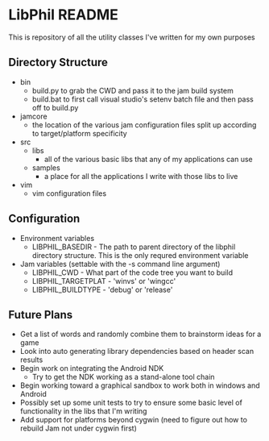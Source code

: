 # LibPhil README

This is repository of all the utility classes I've written for my own purposes

## Directory Structure

* bin
    * build.py to grab the CWD and pass it to the jam build system
    * build.bat to first call visual studio's setenv batch file and then pass off to build.py
* jamcore
    * the location of the various jam configuration files split up according to target/platform specificity
* src
    * libs
        * all of the various basic libs that any of my applications can use
    * samples
        * a place for all the applications I write with those libs to live
* vim
    * vim configuration files

## Configuration

* Environment variables
    * LIBPHIL_BASEDIR - The path to parent directory of the libphil directory structure.  This is the only requred environment variable
* Jam variables (settable with the -s command line argument)
    * LIBPHIL_CWD - What part of the code tree you want to build
    * LIBPHIL_TARGETPLAT - 'winvs' or 'wingcc'
    * LIBPHIL_BUILDTYPE - 'debug' or 'release'

## Future Plans

* Get a list of words and randomly combine them to brainstorm ideas for a game
* Look into auto generating library dependencies based on header scan results
* Begin work on integrating the Android NDK
    * Try to get the NDK working as a stand-alone tool chain
* Begin working toward a graphical sandbox to work both in windows and Android
* Possibly set up some unit tests to try to ensure some basic level of functionality in the libs that I'm writing
* Add support for platforms beyond cygwin (need to figure out how to rebuild Jam not under cygwin first)

[jam-link]: http://www.perforce.com/jam/jam.html  "Jam build tool"
